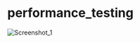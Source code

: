 # performance_testing
![Screenshot_1](https://github.com/mhdipu7/performance_testing/assets/84068015/3dab84f9-b6cc-418d-b2f0-cf53348169b6)
